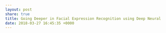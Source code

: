 ```yaml
---
layout: post
share: true
title: Going Deeper in Facial Expression Recognition using Deep Neural Networks
date: 2018-03-27 16:45:35 +0000
---
```

